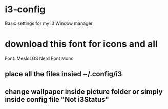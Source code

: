 # i3-config
Basic settings for my i3 Window manager 

# download this font for icons and all
Font: MesloLGS Nerd Font Mono 

## place all the files insied ~/.config/i3 ##
## change wallpaper inside picture folder or simply inside config file "Not i3Status" ##
